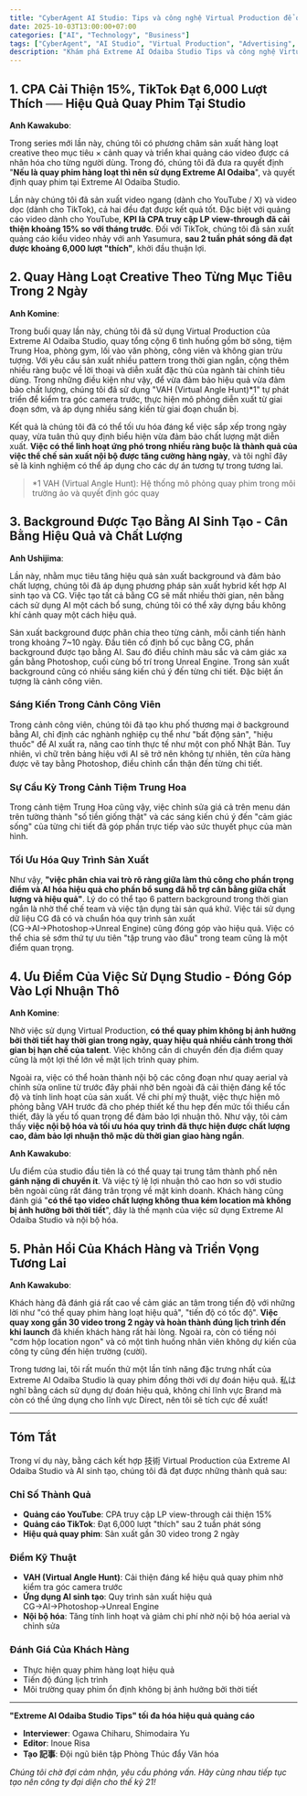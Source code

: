 ```yaml
---
title: "CyberAgent AI Studio: Tips và công nghệ Virtual Production để quảng cáo hiệu quả"
date: 2025-10-03T13:00:00+07:00
categories: ["AI", "Technology", "Business"]
tags: ["CyberAgent", "AI Studio", "Virtual Production", "Advertising", "Commercial", "AI"]
description: "Khám phá Extreme AI Odaiba Studio Tips và công nghệ Virtual Production từ CyberAgent"
---
```


## 1. CPA Cải Thiện 15%, TikTok Đạt 6,000 Lượt Thích ── Hiệu Quả Quay Phim Tại Studio

**Anh Kawakubo**:

Trong series mới lần này, chúng tôi có phương châm sản xuất hàng loạt creative theo mục tiêu × cảnh quay và triển khai quảng cáo video được cá nhân hóa cho từng người dùng. Trong đó, chúng tôi đã đưa ra quyết định "**Nếu là quay phim hàng loạt thì nên sử dụng Extreme AI Odaiba**", và quyết định quay phim tại Extreme AI Odaiba Studio.

Lần này chúng tôi đã sản xuất video ngang (dành cho YouTube / X) và video dọc (dành cho TikTok), cả hai đều đạt được kết quả tốt. Đặc biệt với quảng cáo video dành cho YouTube, **KPI là CPA truy cập LP view-through đã cải thiện khoảng 15% so với tháng trước**. Đối với TikTok, chúng tôi đã sản xuất quảng cáo kiểu video nhảy với anh Yasumura, **sau 2 tuần phát sóng đã đạt được khoảng 6,000 lượt "thích"**, khởi đầu thuận lợi.

## 2. Quay Hàng Loạt Creative Theo Từng Mục Tiêu Trong 2 Ngày

**Anh Komine**:

Trong buổi quay lần này, chúng tôi đã sử dụng Virtual Production của Extreme AI Odaiba Studio, quay tổng cộng 6 tình huống gồm bờ sông, tiệm Trung Hoa, phòng gym, lối vào văn phòng, công viên và không gian trừu tượng. Với yêu cầu sản xuất nhiều pattern trong thời gian ngắn, cộng thêm nhiều ràng buộc về lời thoại và diễn xuất đặc thù của ngành tài chính tiêu dùng. Trong những điều kiện như vậy, để vừa đảm bảo hiệu quả vừa đảm bảo chất lượng, chúng tôi đã sử dụng "VAH (Virtual Angle Hunt)*1" tự phát triển để kiểm tra góc camera trước, thực hiện mô phỏng diễn xuất từ giai đoạn sớm, và áp dụng nhiều sáng kiến từ giai đoạn chuẩn bị.

Kết quả là chúng tôi đã có thể tối ưu hóa đáng kể việc sắp xếp trong ngày quay, vừa tuân thủ quy định biểu hiện vừa đảm bảo chất lượng mặt diễn xuất. **Việc có thể linh hoạt ứng phó trong nhiều ràng buộc là thành quả của việc thể chế sản xuất nội bộ được tăng cường hàng ngày**, và tôi nghĩ đây sẽ là kinh nghiệm có thể áp dụng cho các dự án tương tự trong tương lai.

> *1 VAH (Virtual Angle Hunt): Hệ thống mô phỏng quay phim trong môi trường ảo và quyết định góc quay

## 3. Background Được Tạo Bằng AI Sinh Tạo - Cân Bằng Hiệu Quả và Chất Lượng

**Anh Ushijima**:

Lần này, nhằm mục tiêu tăng hiệu quả sản xuất background và đảm bảo chất lượng, chúng tôi đã áp dụng phương pháp sản xuất hybrid kết hợp AI sinh tạo và CG. Việc tạo tất cả bằng CG sẽ mất nhiều thời gian, nên bằng cách sử dụng AI một cách bổ sung, chúng tôi có thể xây dựng bầu không khí cảnh quay một cách hiệu quả.

Sản xuất background được phân chia theo từng cảnh, mỗi cảnh tiến hành trong khoảng 7~10 ngày. Đầu tiên cố định bố cục bằng CG, phần background được tạo bằng AI. Sau đó điều chỉnh màu sắc và cảm giác xa gần bằng Photoshop, cuối cùng bố trí trong Unreal Engine. Trong sản xuất background cũng có nhiều sáng kiến chú ý đến từng chi tiết. Đặc biệt ấn tượng là cảnh công viên.

### Sáng Kiến Trong Cảnh Công Viên

Trong cảnh công viên, chúng tôi đã tạo khu phố thương mại ở background bằng AI, chỉ định các nghành nghiệp cụ thể như "bất động sản", "hiệu thuốc" để AI xuất ra, nâng cao tính thực tế như một con phố Nhật Bản. Tuy nhiên, vì chữ trên bảng hiệu với AI sẽ trở nên không tự nhiên, tên cửa hàng được vẽ tay bằng Photoshop, điều chỉnh cẩn thận đến từng chi tiết.

### Sự Cầu Kỳ Trong Cảnh Tiệm Trung Hoa

Trong cảnh tiệm Trung Hoa cũng vậy, việc chỉnh sửa giá cả trên menu dán trên tường thành "số tiền giống thật" và các sáng kiến chú ý đến "cảm giác sống" của từng chi tiết đã góp phần trực tiếp vào sức thuyết phục của màn hình.

### Tối Ưu Hóa Quy Trình Sản Xuất

Như vậy, **"việc phân chia vai trò rõ ràng giữa làm thủ công cho phần trọng điểm và AI hóa hiệu quả cho phần bổ sung đã hỗ trợ cân bằng giữa chất lượng và hiệu quả"**. Lý do có thể tạo 6 pattern background trong thời gian ngắn là nhờ thể chế team và việc tận dụng tài sản quá khứ. Việc tái sử dụng dữ liệu CG đã có và chuẩn hóa quy trình sản xuất (CG→AI→Photoshop→Unreal Engine) cũng đóng góp vào hiệu quả. Việc có thể chia sẻ sớm thứ tự ưu tiên "tập trung vào đâu" trong team cũng là một điểm quan trọng.

## 4. Ưu Điểm Của Việc Sử Dụng Studio - Đóng Góp Vào Lợi Nhuận Thô

**Anh Komine**:

Nhờ việc sử dụng Virtual Production, **có thể quay phim không bị ảnh hưởng bởi thời tiết hay thời gian trong ngày, quay hiệu quả nhiều cảnh trong thời gian bị hạn chế của talent**. Việc không cần di chuyển đến địa điểm quay cũng là một lợi thế lớn về mặt lịch trình quay phim.

Ngoài ra, việc có thể hoàn thành nội bộ các công đoạn như quay aerial và chỉnh sửa online từ trước đây phải nhờ bên ngoài đã cải thiện đáng kể tốc độ và tính linh hoạt của sản xuất. Về chi phí mỹ thuật, việc thực hiện mô phỏng bằng VAH trước đã cho phép thiết kế thu hẹp đến mức tối thiểu cần thiết, đây là yếu tố quan trọng để đảm bảo lợi nhuận thô. Như vậy, tôi cảm thấy **việc nội bộ hóa và tối ưu hóa quy trình đã thực hiện được chất lượng cao, đảm bảo lợi nhuận thô mặc dù thời gian giao hàng ngắn**.

**Anh Kawakubo**:

Ưu điểm của studio đầu tiên là có thể quay tại trung tâm thành phố nên **gánh nặng di chuyển ít**. Và việc tỷ lệ lợi nhuận thô cao hơn so với studio bên ngoài cũng rất đáng trân trọng về mặt kinh doanh. Khách hàng cũng đánh giá "**có thể tạo video chất lượng không thua kém location mà không bị ảnh hưởng bởi thời tiết**", đây là thế mạnh của việc sử dụng Extreme AI Odaiba Studio và nội bộ hóa.

## 5. Phản Hồi Của Khách Hàng và Triển Vọng Tương Lai

**Anh Kawakubo**:

Khách hàng đã đánh giá rất cao về cảm giác an tâm trong tiến độ với những lời như "có thể quay phim hàng loạt hiệu quả", "tiến độ có tốc độ". **Việc quay xong gần 30 video trong 2 ngày và hoàn thành đúng lịch trình đến khi launch** đã khiến khách hàng rất hài lòng. Ngoài ra, còn có tiếng nói "cơm hộp location ngon" và có một tình huống nhân viên không dự kiến của công ty cũng đến hiện trường (cười).

Trong tương lai, tôi rất muốn thử một lần tính năng đặc trưng nhất của Extreme AI Odaiba Studio là quay phim đồng thời với dự đoán hiệu quả. 私は nghĩ bằng cách sử dụng dự đoán hiệu quả, không chỉ lĩnh vực Brand mà còn có thể ứng dụng cho lĩnh vực Direct, nên tôi sẽ tích cực đề xuất!

---

## Tóm Tắt

Trong ví dụ này, bằng cách kết hợp 技術 Virtual Production của Extreme AI Odaiba Studio và AI sinh tạo, chúng tôi đã đạt được những thành quả sau:

### Chỉ Số Thành Quả
- **Quảng cáo YouTube**: CPA truy cập LP view-through cải thiện 15%
- **Quảng cáo TikTok**: Đạt 6,000 lượt "thích" sau 2 tuần phát sóng
- **Hiệu quả quay phim**: Sản xuất gần 30 video trong 2 ngày

### Điểm Kỹ Thuật
- **VAH (Virtual Angle Hunt)**: Cải thiện đáng kể hiệu quả quay phim nhờ kiểm tra góc camera trước
- **Ứng dụng AI sinh tạo**: Quy trình sản xuất hiệu quả CG→AI→Photoshop→Unreal Engine
- **Nội bộ hóa**: Tăng tính linh hoạt và giảm chi phí nhờ nội bộ hóa aerial và chỉnh sửa

### Đánh Giá Của Khách Hàng
- Thực hiện quay phim hàng loạt hiệu quả
- Tiến độ đúng lịch trình
- Môi trường quay phim ổn định không bị ảnh hưởng bởi thời tiết

---

**"Extreme AI Odaiba Studio Tips" tối đa hóa hiệu quả quảng cáo**

- **Interviewer**: Ogawa Chiharu, Shimodaira Yu
- **Editor**: Inoue Risa  
- **Tạo 記事**: Đội ngũ biên tập Phòng Thúc đẩy Văn hóa

*Chúng tôi chờ đợi cảm nhận, yêu cầu phỏng vấn. Hãy cùng nhau tiếp tục tạo nên công ty đại diện cho thế kỷ 21!*
